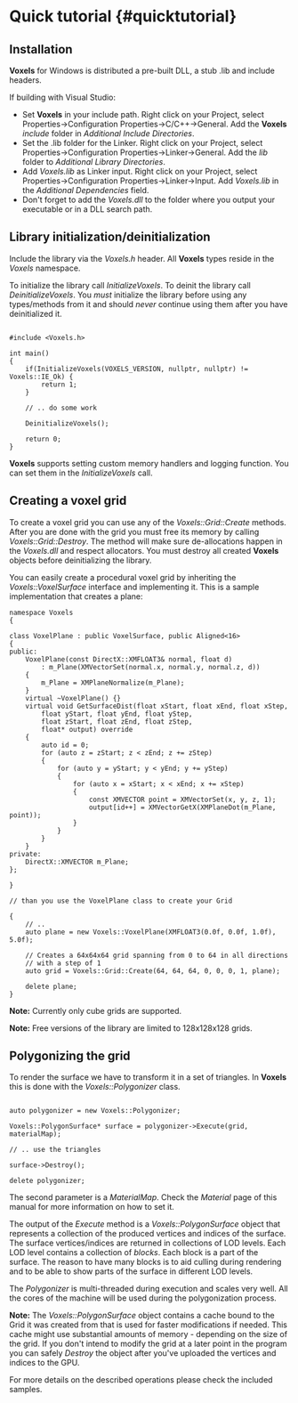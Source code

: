 Quick tutorial {#quicktutorial}
===========

## Installation
**Voxels** for Windows is distributed a pre-built DLL, a stub .lib and include headers.

If building with Visual Studio:

 - Set **Voxels** in your include path. Right click on your Project,
 select Properties->Configuration Properties->C/C++->General. Add the **Voxels** *include* folder in 
 *Additional Include Directories*.
 - Set the .lib folder for the Linker. Right click on your Project,
 select Properties->Configuration Properties->Linker->General. Add the *lib* folder to *Additional Library Directories*.
 - Add *Voxels.lib* as Linker input. Right click on your Project,
 select Properties->Configuration Properties->Linker->Input. Add *Voxels.lib* in the *Additional Dependencies* field.
 - Don't forget to add the *Voxels.dll* to the folder where you output your executable or in a DLL search path.
 
## Library initialization/deinitialization

Include the library via the *Voxels.h* header. All **Voxels** types reside in the *Voxels* namespace.

To initialize the library call *InitializeVoxels*. To deinit the library call *DeinitializeVoxels*.
You *must* initialize the library before using any types/methods from it and should *never* continue using them 
after you have deinitialized it.

~~~~~~~~~~{.cpp}

#include <Voxels.h>

int main()
{
	if(InitializeVoxels(VOXELS_VERSION, nullptr, nullptr) != Voxels::IE_Ok) {
		return 1;
	}
	
	// .. do some work
	
	DeinitializeVoxels();
	
	return 0;
}

~~~~~~~~~~

**Voxels** supports setting custom memory handlers and logging function. You can set them in the *InitializeVoxels*
call.

## Creating a voxel grid

To create a voxel grid you can use any of the *Voxels::Grid::Create* methods. After you are done with the grid 
you must free its memory by calling *Voxels::Grid::Destroy*. The method will make sure de-allocations happen in the 
*Voxels.dll* and respect allocators. You must destroy all created **Voxels** objects before deinitializing the library.

You can easily create a procedural voxel grid by inheriting the *Voxels::VoxelSurface* interface and implementing it.
This is a sample implementation that creates a plane:

~~~~~~~~~~{.cpp}
namespace Voxels
{

class VoxelPlane : public VoxelSurface, public Aligned<16>
{
public:
	VoxelPlane(const DirectX::XMFLOAT3& normal, float d)
		: m_Plane(XMVectorSet(normal.x, normal.y, normal.z, d))
	{
		m_Plane = XMPlaneNormalize(m_Plane);
	}
	virtual ~VoxelPlane() {}
	virtual void GetSurfaceDist(float xStart, float xEnd, float xStep,
		float yStart, float yEnd, float yStep,
		float zStart, float zEnd, float zStep,
		float* output) override
	{
		auto id = 0;
		for (auto z = zStart; z < zEnd; z += zStep)
		{
			for (auto y = yStart; y < yEnd; y += yStep)
			{
				for (auto x = xStart; x < xEnd; x += xStep)
				{
					const XMVECTOR point = XMVectorSet(x, y, z, 1);
					output[id++] = XMVectorGetX(XMPlaneDot(m_Plane, point));
				}
			}
		}
	}
private:
	DirectX::XMVECTOR m_Plane;
};

}

// than you use the VoxelPlane class to create your Grid

{
	// ..
	auto plane = new Voxels::VoxelPlane(XMFLOAT3(0.0f, 0.0f, 1.0f), 5.0f);
	
	// Creates a 64x64x64 grid spanning from 0 to 64 in all directions
	// with a step of 1
	auto grid = Voxels::Grid::Create(64, 64, 64, 0, 0, 0, 1, plane);
	
	delete plane;
}
~~~~~~~~~~

**Note:** Currently only cube grids are supported.

**Note:** Free versions of the library are limited to 128x128x128 grids.

## Polygonizing the grid

To render the surface we have to transform it in a set of triangles. In **Voxels** this is done with the *Voxels::Polygonizer* class.

~~~~~~~~~~{.cpp}

auto polygonizer = new Voxels::Polygonizer;

Voxels::PolygonSurface* surface = polygonizer->Execute(grid, materialMap);

// .. use the triangles

surface->Destroy();

delete polygonizer;

~~~~~~~~~~

The second parameter is a *MaterialMap*. Check the *Material* page of this manual for more information on how to set it.

The output of the *Execute* method is a *Voxels::PolygonSurface* object that represents a collection of the produced vertices and indices 
of the surface. The surface vertices/indices are returned in collections of LOD levels. Each LOD level contains a collection of *blocks*. Each block 
is a part of the surface. The reason to have many blocks is to aid culling during rendering and to be able to show parts of the surface in different 
LOD levels.

The *Polygonizer* is multi-threaded during execution and scales very well. All the cores of the machine will be used during the 
polygonization process.

**Note:** The *Voxels::PolygonSurface* object contains a cache bound to the Grid it was created from that is used for faster 
modifications if needed. This cache might use substantial amounts of memory - depending on the size of the grid. If you don't 
intend to modify the grid at a later point in the program you can safely *Destroy* the object after you've uploaded the vertices and indices 
to the GPU.

For more details on the described operations please check the included samples.
